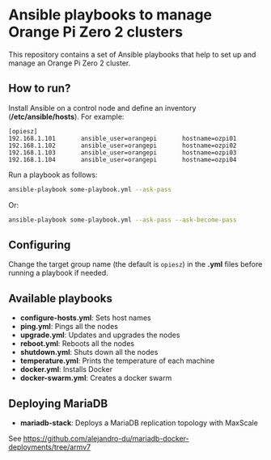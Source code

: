 # Ansible playbooks to manage Orange Pi Zero 2 clusters

This repository contains a set of Ansible playbooks that help to set up and manage an Orange Pi Zero 2 cluster.

## How to run?

Install Ansible on a control node and define an inventory (**/etc/ansible/hosts**). For example:

```
[opiesz]
192.168.1.101		ansible_user=orangepi		hostname=ozpi01
192.168.1.102		ansible_user=orangepi		hostname=ozpi02
192.168.1.103		ansible_user=orangepi		hostname=ozpi03
192.168.1.104		ansible_user=orangepi		hostname=ozpi04
```

Run a playbook as follows:

```bash
ansible-playbook some-playbook.yml --ask-pass
```

Or:

```bash
ansible-playbook some-playbook.yml --ask-pass --ask-become-pass
```

## Configuring

Change the target group name (the default is `opiesz`) in the **.yml** files before running a playbook if needed.

## Available playbooks

* **configure-hosts.yml**: Sets host names
* **ping.yml**: Pings all the nodes
* **upgrade.yml**: Updates and upgrades the nodes
* **reboot.yml**: Reboots all the nodes
* **shutdown.yml**: Shuts down all the nodes
* **temperature.yml**: Prints the temperature of each machine
* **docker.yml**: Installs Docker
* **docker-swarm.yml**: Creates a docker swarm

## Deploying MariaDB

* **mariadb-stack**: Deploys a MariaDB replication topology with MaxScale

See https://github.com/alejandro-du/mariadb-docker-deployments/tree/armv7
